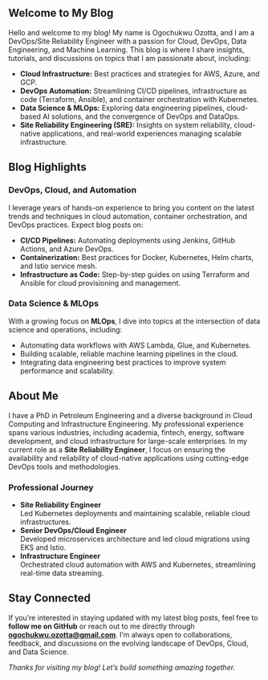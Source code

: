 
## Welcome to My Blog
Hello and welcome to my blog! My name is Ogochukwu Ozotta, and I am a DevOps/Site Reliability Engineer with a passion for Cloud, DevOps, Data Engineering, and Machine Learning. This blog is where I share insights, tutorials, and discussions on topics that I am passionate about, including:
- **Cloud Infrastructure:** Best practices and strategies for AWS, Azure, and GCP.
- **DevOps Automation:** Streamlining CI/CD pipelines, infrastructure as code (Terraform, Ansible), and container orchestration with Kubernetes.
- **Data Science & MLOps:** Exploring data engineering pipelines, cloud-based AI solutions, and the convergence of DevOps and DataOps.
- **Site Reliability Engineering (SRE):** Insights on system reliability, cloud-native applications, and real-world experiences managing scalable infrastructure.


## Blog Highlights
### DevOps, Cloud, and Automation
I leverage years of hands-on experience to bring you content on the latest trends and techniques in cloud automation, container orchestration, and DevOps practices. Expect blog posts on:
- **CI/CD Pipelines:** Automating deployments using Jenkins, GitHub Actions, and Azure DevOps.
- **Containerization:** Best practices for Docker, Kubernetes, Helm charts, and Istio service mesh.
- **Infrastructure as Code:** Step-by-step guides on using Terraform and Ansible for cloud provisioning and management.

### Data Science & MLOps
With a growing focus on **MLOps**, I dive into topics at the intersection of data science and operations, including:
- Automating data workflows with AWS Lambda, Glue, and Kubernetes.
- Building scalable, reliable machine learning pipelines in the cloud.
- Integrating data engineering best practices to improve system performance and scalability.

## About Me
I have a PhD in Petroleum Engineering and a diverse background in Cloud Computing and Infrastructure Engineering. My professional experience spans various industries, including academia, fintech, energy, software development, and cloud infrastructure for large-scale enterprises. In my current role as a **Site Reliability Engineer**, I focus on ensuring the availability and reliability of cloud-native applications using cutting-edge DevOps tools and methodologies.
### Professional Journey
- **Site Reliability Engineer**  
 Led Kubernetes deployments and maintaining scalable, reliable cloud infrastructures.
- **Senior DevOps/Cloud Engineer**  
 Developed microservices architecture and led cloud migrations using EKS and Istio.
- **Infrastructure Engineer**   
 Orchestrated cloud automation with AWS and Kubernetes, streamlining real-time data streaming.

## Stay Connected
If you’re interested in staying updated with my latest blog posts, feel free to **follow me on GitHub** or reach out to me directly through **ogochukwu.ozotta@gmail.com**. I’m always open to collaborations, feedback, and discussions on the evolving landscape of DevOps, Cloud, and Data Science.


_Thanks for visiting my blog! Let’s build something amazing together._
